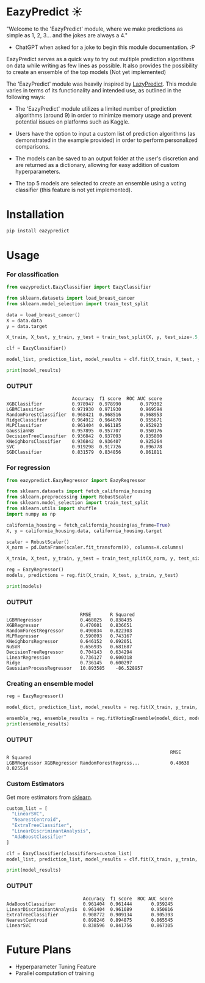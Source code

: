 # EazyPredict :sunny:

"Welcome to the 'EazyPredict' module, where we make predictions as simple as 1, 2, 3... and the jokes are always a 4."
- ChatGPT when asked for a joke to begin this module documentation. :P

EazyPredict serves as a quick way to try out multiple prediction algorithms on data while writing as few lines as possible. It also provides the possibility to create an ensemble of the top models (Not yet implemented)

The 'EazyPredict' module was heavily inspired by [LazyPredict](https://github.com/shankarpandala/lazypredict). This module varies in terms of its functionality and intended use, as outlined in the following ways:

- The 'EazyPredict' module utilizes a limited number of prediction algorithms (around 9) in order to minimize memory usage and prevent potential issues on platforms such as Kaggle.

- Users have the option to input a custom list of prediction algorithms (as demonstrated in the example provided) in order to perform personalized comparisons.

- The models can be saved to an output folder at the user's discretion and are returned as a dictionary, allowing for easy addition of custom hyperparameters.

- The top 5 models are selected to create an ensemble using a voting classifier (this feature is not yet implemented).

# Installation

```python
pip install eazypredict
```

# Usage

### For classification

```python
from eazypredict.EazyClassifier import EazyClassifier

from sklearn.datasets import load_breast_cancer
from sklearn.model_selection import train_test_split

data = load_breast_cancer()
X = data.data
y = data.target

X_train, X_test, y_train, y_test = train_test_split(X, y, test_size=.5,random_state =123)

clf = EazyClassifier()

model_list, prediction_list, model_results = clf.fit(X_train, X_test, y_train, y_test)

print(model_results)
```
### OUTPUT
```
                        Accuracy  f1 score  ROC AUC score
XGBClassifier           0.978947  0.978990       0.979302
LGBMClassifier          0.971930  0.971930       0.969594
RandomForestClassifier  0.968421  0.968516       0.968953
RidgeClassifier         0.964912  0.964670       0.955671
MLPClassifier           0.961404  0.961185       0.952923
GaussianNB              0.957895  0.957707       0.950176
DecisionTreeClassifier  0.936842  0.937093       0.935800
KNeighborsClassifier    0.936842  0.936407       0.925264
SVC                     0.919298  0.917726       0.896778
SGDClassifier           0.831579  0.834856       0.861811
```

### For regression

```python
from eazypredict.EazyRegressor import EazyRegressor

from sklearn.datasets import fetch_california_housing
from sklearn.preprocessing import RobustScaler
from sklearn.model_selection import train_test_split
from sklearn.utils import shuffle
import numpy as np

california_housing = fetch_california_housing(as_frame=True)
X, y = california_housing.data, california_housing.target

scaler = RobustScaler()
X_norm = pd.DataFrame(scaler.fit_transform(X), columns=X.columns)

X_train, X_test, y_train, y_test = train_test_split(X_norm, y, test_size= 0.2)

reg = EazyRegressor()
models, predictions = reg.fit(X_train, X_test, y_train, y_test)

print(models)
```
### OUTPUT
```
                           RMSE       R Squared
LGBMRegressor              0.468025	  0.838435
XGBRegressor               0.470601	  0.836651
RandomForestRegressor      0.490834	  0.822303
MLPRegressor               0.590093	  0.743167
KNeighborsRegressor        0.646152	  0.692051
NuSVR                      0.656935	  0.681687
DecisionTreeRegressor      0.704143	  0.634294
LinearRegression           0.736127	  0.600318
Ridge                      0.736145	  0.600297
GaussianProcessRegressor   10.893585	-86.528957
```

### Creating an ensemble model

```python
reg = EazyRegressor()

model_dict, prediction_list, model_results = reg.fit(X_train, y_train, X_test, y_test)

ensemble_reg, ensemble_results = reg.fitVotingEnsemble(model_dict, model_results)
print(ensemble_results)
```
### OUTPUT
```
                                                            RMSE        R Squared
LGBMRegressor XGBRegressor RandomForestRegress...           0.48638   0.825514
```

### Custom Estimators

Get more estimators from [sklearn](https://scikit-learn.org/1.0/modules/generated/sklearn.utils.all_estimators.html).

```python
custom_list = [
  "LinearSVC",
  "NearestCentroid",
  "ExtraTreeClassifier",
  "LinearDiscriminantAnalysis",
  "AdaBoostClassifier"
]

clf = EazyClassifier(classififers=custom_list)
model_list, prediction_list, model_results = clf.fit(X_train, y_train, X_test, y_test)

print(model_results)
```
### OUTPUT
```
                            Accuracy  f1 score  ROC AUC score
AdaBoostClassifier          0.961404  0.961444       0.959245
LinearDiscriminantAnalysis  0.961404  0.961089       0.950816
ExtraTreeClassifier         0.908772  0.909134       0.905393
NearestCentroid             0.898246  0.894875       0.865545
LinearSVC                   0.838596  0.841756       0.867305
```



# Future Plans

- Hyperparameter Tuning Feature
- Parallel computation of training

